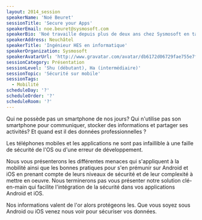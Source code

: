 ```yaml
---
layout: 2014_session
speakerName: 'Noé Beuret'
sessionTitle: 'Secure your Apps'
speakerEmail: noe.beuret@sysmosoft.com
speakerBio: 'Noé travaille depuis plus de deux ans chez Sysmosoft en tant que développeur Android où il développe SENSE: une plateforme de sécurité dédiée aux développeurs d’applications mobiles.'
speakerAddress: Neuchâtel
speakerTitle: 'Ingénieur HES en informatique'
speakerOrganization: Sysmosoft
speakerAvatarUrl: 'http://www.gravatar.com/avatar/db6172d06729fae755e7f0f0058ae692?size=200&default=mm'
sessionCategory: Présentation
sessionLevel: 'Shu (débutant), Ha (intermédiaire)'
sessionTopic: 'Sécurité sur mobile'
sessionTags:
  - Mobilité
scheduleDay: '?'
scheduleOrder: '?'
scheduleRoom: '?'
---
```


Qui ne possède pas un smartphone de nos jours? Qui n'utilise pas son smartphone pour communiquer, stocker des informations et partager ses activités? Et quand est il des données professionnelles ?

Les téléphones mobiles et les applications ne sont pas infaillible à une faille de sécurité de l'OS ou d'une erreur de développement. 

Nous vous présenterons les différentes menaces qui s'appliquent à la mobilité ainsi que les bonnes pratiques pour s'en prémunir sur Android et iOS en prenant compte de leurs niveaux de sécurité et de leur complexité à mettre en oeuvre. Nous terminerons pas vous présenter notre solution clé-en-main qui facilite l'intégration de la sécurité dans vos applications Android et iOS.

Nos informations valent de l'or alors protégeons les. Que vous soyez sous Android ou iOS venez nous voir pour sécuriser vos données.
